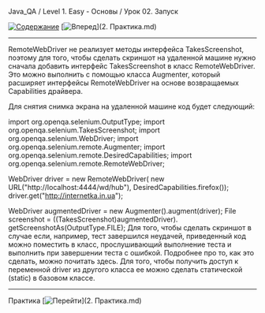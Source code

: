 Java_QA / Level 1. Easy - Основы / Урок 02. Запуск

[![Содержание](https://img.shields.io/badge/-%D0%A1%D0%BE%D0%B4%D0%B5%D1%80%D0%B6%D0%B0%D0%BD%D0%B8%D0%B5-purple)](README.md)
[![Вперед](https://img.shields.io/badge/-%D0%92%D0%BF%D0%B5%D1%80%D0%B5%D0%B4-brightgreen)](2. Практика.md)

***

RemoteWebDriver не реализует методы интерфейса TakesScreenshot, поэтому для того, чтобы сделать скриншот на удаленной машине нужно сначала добавить интерфейс TakesScreenshot в класс RemoteWebDriver. Это можно выполнить с помощью класса Augmenter, который расширяет интерфейсы RemoteWebDriver на основе возвращаемых Capabilities драйвера.

Для снятия снимка экрана на удаленной машине код будет следующий:

import org.openqa.selenium.OutputType;
import org.openqa.selenium.TakesScreenshot;
import org.openqa.selenium.WebDriver;
import org.openqa.selenium.remote.Augmenter;
import org.openqa.selenium.remote.DesiredCapabilities;
import org.openqa.selenium.remote.RemoteWebDriver;


WebDriver driver = new RemoteWebDriver(
new URL("http://localhost:4444/wd/hub"),
DesiredCapabilities.firefox());
driver.get("http://internetka.in.ua");

WebDriver augmentedDriver = new Augmenter().augment(driver);
File screenshot = ((TakesScreenshot)augmentedDriver).
getScreenshotAs(OutputType.FILE);
Для того, чтобы сделать скриншот в случае если, например, тест завершился неудачей, приведенный код можно поместить в класс, прослушивающий выполнение теста и выполнить при завершении теста с ошибкой. Подробнее про то, как это сделать, можно почитать здесь. Для того, чтобы получить доступ к переменной driver из другого класса ее можно сделать статической (static) в базовом классе.

***

Практика [![Перейти](https://img.shields.io/badge/-%D0%9F%D0%B5%D1%80%D0%B5%D0%B9%D1%82%D0%B8-blue)](2. Практика.md)